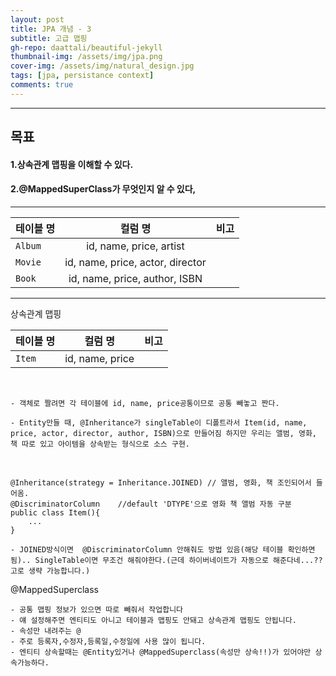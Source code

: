 ```yaml
---
layout: post
title: JPA 개념 - 3
subtitle: 고급 맵핑
gh-repo: daattali/beautiful-jekyll
thumbnail-img: /assets/img/jpa.png
cover-img: /assets/img/natural_design.jpg
tags: [jpa, persistance context]
comments: true
---
```


___
## 목표

#### 1.상속관계 맵핑을 이해할 수 있다.
#### 2.@MappedSuperClass가 무엇인지 알 수 있다,
___

| 테이블 명 | 컬럼 명 | 비고 |
|---|:---:|---:|
| `Album` | id, name, price, artist |  |
| `Movie` | id, name, price, actor, director |  |
| `Book` | id, name, price, author, ISBN |  |

___

상속관계 맵핑


| 테이블 명 | 컬럼 명 | 비고 |
|---|:---:|---:|
| `Item` | id, name, price|  |

<br/>


	- 객체로 짤려면 각 테이블에 id, name, price공통이므로 공통 빼놓고 짠다.

	- Entity만들 때, @Inheritance가 singleTable이 디폴트라서 Item(id, name, price, actor, director, author, ISBN)으로 만들어짐 하지만 우리는 앨범, 영화, 책 따로 있고 아이템을 상속받는 형식으로 소스 구현.

<br/>

```
@Inheritance(strategy = Inheritance.JOINED)	// 앨범, 영화, 책 조인되어서 들어옴.
@DiscriminatorColumn	//default 'DTYPE'으로 영화 책 앨범 자동 구분
public class Item(){
	...
} 
```

	- JOINED방식이면  @DiscriminatorColumn 안해줘도 방법 있음(해당 테이블 확인하면 됨).. SingleTable이면 무조건 해줘야한다.(근데 하이버네이트가 자동으로 해준다네...?? 고로 생략 가능합니다.)

@MappedSuperclass

	- 공통 맵핑 정보가 있으면 따로 빼줘서 작업합니다
	- 얘 설정해주면 엔티티도 아니고 테이블과 맵핑도 안돼고 상속관계 맵핑도 안됩니다.
	- 속성만 내려주는 @
	- 주로 등록자,수정자,등록일,수정일에 사용 많이 됩니다.
	- 엔티티 상속할때는 @Entity있거나 @MappedSuperclass(속성만 상속!!)가 있어야만 상속가능하다.